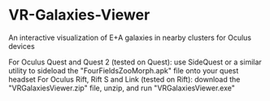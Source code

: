 # VR-Galaxies-Viewer
An interactive visualization of E+A galaxies in nearby clusters for Oculus devices

For Oculus Quest and Quest 2 (tested on Quest): use SideQuest or a similar utility to sideload the "FourFieldsZooMorph.apk" file onto your quest headset
For Oculus Rift, Rift S and Link (tested on Rift): download the "VRGalaxiesViewer.zip" file, unzip, and run "VRGalaxiesViewer.exe"
